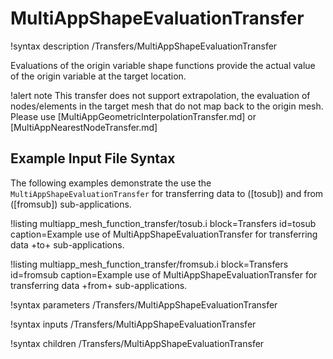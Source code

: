 # MultiAppShapeEvaluationTransfer

!syntax description /Transfers/MultiAppShapeEvaluationTransfer

Evaluations of the origin variable shape functions provide the actual value of the origin variable
at the target location.

!alert note
This transfer does not support extrapolation, the evaluation of nodes/elements in the target mesh that do not map back to the origin mesh.
Please use [MultiAppGeometricInterpolationTransfer.md] or [MultiAppNearestNodeTransfer.md]

## Example Input File Syntax

The following examples demonstrate the use the `MultiAppShapeEvaluationTransfer` for transferring data
to ([tosub]) and from ([fromsub]) sub-applications.

!listing multiapp_mesh_function_transfer/tosub.i block=Transfers id=tosub caption=Example use of MultiAppShapeEvaluationTransfer for transferring data +to+ sub-applications.

!listing multiapp_mesh_function_transfer/fromsub.i block=Transfers id=fromsub caption=Example use of MultiAppShapeEvaluationTransfer for transferring data +from+ sub-applications.

!syntax parameters /Transfers/MultiAppShapeEvaluationTransfer

!syntax inputs /Transfers/MultiAppShapeEvaluationTransfer

!syntax children /Transfers/MultiAppShapeEvaluationTransfer
